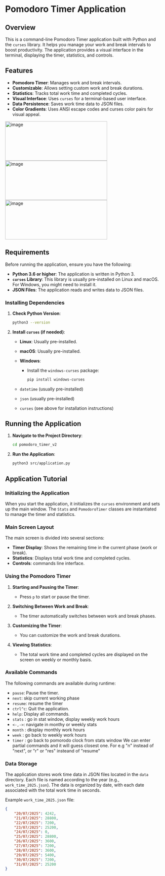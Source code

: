 # Pomodoro Timer Application

## Overview

This is a command-line Pomodoro Timer application built with Python and the `curses` library. It helps you manage your work and break intervals to boost productivity. The application provides a visual interface in the terminal, displaying the timer, statistics, and controls.

## Features

*   **Pomodoro Timer**: Manages work and break intervals.
*   **Customizable**: Allows setting custom work and break durations.
*   **Statistics**: Tracks total work time and completed cycles.
*   **Visual Interface**: Uses `curses` for a terminal-based user interface.
*   **Data Persistence**: Saves work time data to JSON files.
*   **Color Gradients**: Uses ANSI escape codes and curses color pairs for visual appeal.
<img width="330" height="127" alt="image" src="https://github.com/user-attachments/assets/a2988e6d-ad2b-4a72-8dd3-6ed511185f86" />
<img width="330" height="127" alt="image" src="https://github.com/user-attachments/assets/7d4e6909-7a02-4979-9fba-279f4c05771c" />
<img width="330" height="127" alt="image" src="https://github.com/user-attachments/assets/40e986d6-78ac-4c62-aaab-4eb298f61b90" />


## Requirements

Before running the application, ensure you have the following:

*   **Python 3.6 or higher**: The application is written in Python 3.
*   **`curses` Library**: This library is usually pre-installed on Linux and macOS. For Windows, you might need to install it.
*   **JSON Files**: The application reads and writes data to JSON files.

### Installing Dependencies

1.  **Check Python Version**:

    ```bash
    python3 --version
    ```

2.  **Install `curses` (if needed)**:

    *   **Linux**: Usually pre-installed.
    *   **macOS**: Usually pre-installed.
    *   **Windows**:

        *   Install the `windows-curses` package:

            ```bash
            pip install windows-curses
            ```

    *   `datetime` (usually pre-installed)
    *   `json` (usually pre-installed)
    *   `curses` (see above for installation instructions)

## Running the Application

1.  **Navigate to the Project Directory**:

    ```bash
    cd pomodoro_timer_v2
    ```

2.  **Run the Application**:

    ```bash
    python3 src/application.py
    ```

## Application Tutorial

### Initializing the Application

When you start the application, it initializes the `curses` environment and sets up the main window. The `Stats` and `PomodoroTimer` classes are instantiated to manage the timer and statistics.

### Main Screen Layout

The main screen is divided into several sections:

*   **Timer Display**: Shows the remaining time in the current phase (work or break).
*   **Statistics**: Displays total work time and completed cycles.
*   **Controls**: commands line interface.

### Using the Pomodoro Timer

1.  **Starting and Pausing the Timer**:

    *   Press `p` to start or pause the timer.

2.  **Switching Between Work and Break**:

    *   The timer automatically switches between work and break phases.

3.  **Customizing the Timer**:

    *   You can customize the work and break durations.

4.  **Viewing Statistics**:

    *   The total work time and completed cycles are displayed on the screen on weekly or monthly basis.

### Available Commands

The following commands are available during runtime:

*   `pause`: Pause the timer.
*   `next`: skip current working phase
*   `resume`: resume the timer
*   `ctrl^c`: Quit the application.
*   `help`: Display all commands.
*   `stats` : go in stat window, display weekly work hours
*   `<-,->`: navigate in monthy or weekly stats
*   `month` : dksplay monthly work hours
*   `week` : go back to weekly work hours
*   `timer` : go back to pomorodo clock from stats window
We can enter partial commands and it will guess closest one. For e.g "n" instead of "next", or "r" or "res" insteand of "resume"
### Data Storage

The application stores work time data in JSON files located in the `data` directory. Each file is named according to the year (e.g., `work_time_2025.json`). The data is organized by date, with each date associated with the total work time in seconds.

Example `work_time_2025.json` file:

```json
{
    "20/07/2025": 4242,
    "21/07/2025": 28800,
    "22/07/2025": 7200,
    "23/07/2025": 25200,
    "24/07/2025": 0,
    "25/07/2025": 28800,
    "26/07/2025": 3600,
    "27/07/2025": 7200,
    "28/07/2025": 3600,
    "29/07/2025": 5400,
    "30/07/2025": 7200,
    "31/07/2025": 25200
}
